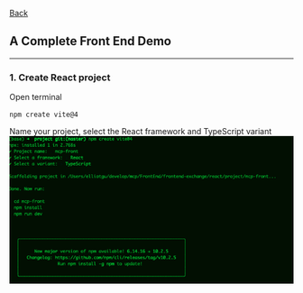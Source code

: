 [Back](README.md)

## A Complete Front End Demo

<hr>


### 1. Create React project

Open terminal
```shell
npm create vite@4
```

Name your project, select the React framework and TypeScript variant
![create react skeleton](https://github.com/Elliot518/mcp-oss-tech/blob/main/frontend/react/create_react.png?raw=true)

